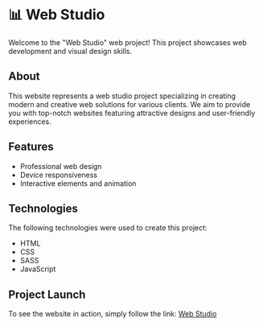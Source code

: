 # 📊 Web Studio

Welcome to the "Web Studio" web project! This project showcases web development and visual design skills.



## About

This website represents a web studio project specializing in creating modern and creative web solutions for various clients. We aim to provide you with top-notch websites featuring attractive designs and user-friendly experiences.

## Features

- Professional web design
- Device responsiveness
- Interactive elements and animation

## Technologies

The following technologies were used to create this project:

- HTML
- CSS
- SASS
- JavaScript

## Project Launch

To see the website in action, simply follow the link: [Web Studio](https://cutestsun.github.io/web-studio/)
